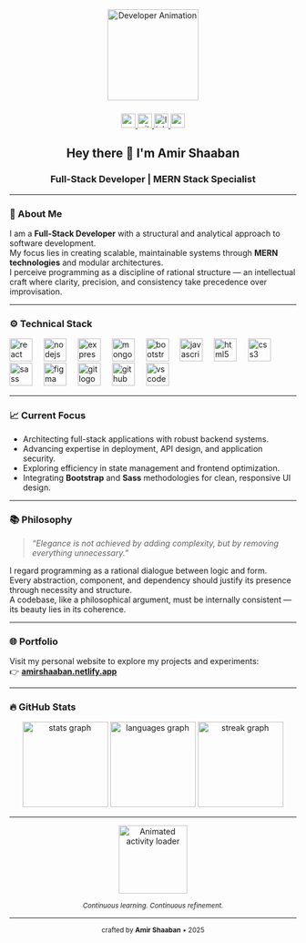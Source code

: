 <div align="center">
  <img height="160" src="https://media.giphy.com/media/M9gbBd9nbDrOTu1Mqx/giphy.gif" alt="Developer Animation" />
</div>

###

<div align="center">
  <a href="mailto:amirahmed896123@gmail.com" target="_blank">
    <img src="https://img.shields.io/static/v1?message=Gmail&logo=gmail&label=&color=D14836&logoColor=white&style=for-the-badge" height="25" alt="gmail logo" />
  </a>
  <a href="https://github.com/AmirAhmedShaaban" target="_blank">
    <img src="https://img.shields.io/static/v1?message=GitHub&logo=github&label=&color=181717&logoColor=white&style=for-the-badge" height="25" alt="github logo" />
  </a>
  <a href="https://www.linkedin.com/in/amirshaaban/" target="_blank">
    <img src="https://img.shields.io/static/v1?message=LinkedIn&logo=linkedin&label=&color=0077B5&logoColor=white&style=for-the-badge" height="25" alt="linkedin logo" />
  </a>
  <a href="https://amirshaaban.netlify.app" target="_blank">
    <img src="https://img.shields.io/static/v1?message=Portfolio&logo=vercel&label=&color=000000&logoColor=white&style=for-the-badge" height="25" alt="portfolio logo" />
  </a>
</div>

###

<h2 align="center">Hey there 👋 I'm <strong>Amir Shaaban</strong></h2>

###

<h3 align="center">Full-Stack Developer | MERN Stack Specialist</h3>

---

### 🧭 About Me

I am a **Full-Stack Developer** with a structural and analytical approach to software development.  
My focus lies in creating scalable, maintainable systems through **MERN technologies** and modular architectures.  
I perceive programming as a discipline of rational structure — an intellectual craft where clarity, precision, and consistency take precedence over improvisation.

---

### ⚙️ Technical Stack

<div align="left">
  <img src="https://cdn.jsdelivr.net/gh/devicons/devicon/icons/react/react-original.svg" height="40" alt="react logo" />
  <img width="12" />
  <img src="https://cdn.jsdelivr.net/gh/devicons/devicon/icons/nodejs/nodejs-original.svg" height="40" alt="nodejs logo" />
  <img width="12" />
  <img src="https://cdn.jsdelivr.net/gh/devicons/devicon/icons/express/express-original.svg" height="40" alt="express logo" />
  <img width="12" />
  <img src="https://cdn.jsdelivr.net/gh/devicons/devicon/icons/mongodb/mongodb-original.svg" height="40" alt="mongodb logo" />
  <img width="12" />
  <img src="https://cdn.jsdelivr.net/gh/devicons/devicon/icons/bootstrap/bootstrap-original.svg" height="40" alt="bootstrap logo" />
  <img width="12" />
  <img src="https://cdn.jsdelivr.net/gh/devicons/devicon/icons/javascript/javascript-original.svg" height="40" alt="javascript logo" />
  <img width="12" />
  <img src="https://cdn.jsdelivr.net/gh/devicons/devicon/icons/html5/html5-original.svg" height="40" alt="html5 logo" />
  <img width="12" />
  <img src="https://cdn.jsdelivr.net/gh/devicons/devicon/icons/css3/css3-original.svg" height="40" alt="css3 logo" />
  <img width="12" />
  <img src="https://cdn.jsdelivr.net/gh/devicons/devicon/icons/sass/sass-original.svg" height="40" alt="sass logo" />
  <img width="12" />
  <img src="https://cdn.jsdelivr.net/gh/devicons/devicon/icons/figma/figma-original.svg" height="40" alt="figma logo" />
  <img width="12" />
  <img src="https://cdn.jsdelivr.net/gh/devicons/devicon/icons/git/git-original.svg" height="40" alt="git logo" />
  <img width="12" />
  <img src="https://cdn.jsdelivr.net/gh/devicons/devicon/icons/github/github-original.svg" height="40" alt="github logo" />
  <img width="12" />
  <img src="https://cdn.jsdelivr.net/gh/devicons/devicon/icons/vscode/vscode-original.svg" height="40" alt="vscode logo" />
</div>

---

### 📈 Current Focus

- Architecting full-stack applications with robust backend systems.  
- Advancing expertise in deployment, API design, and application security.  
- Exploring efficiency in state management and frontend optimization.  
- Integrating **Bootstrap** and **Sass** methodologies for clean, responsive UI design.

---

### 📚 Philosophy

> *“Elegance is not achieved by adding complexity, but by removing everything unnecessary.”*

I regard programming as a rational dialogue between logic and form.  
Every abstraction, component, and dependency should justify its presence through necessity and structure.  
A codebase, like a philosophical argument, must be internally consistent — its beauty lies in its coherence.

---

### 🌐 Portfolio

Visit my personal website to explore my projects and experiments:  
👉 **[amirshaaban.netlify.app](https://amirshaaban.netlify.app)**

---

### 🔥 GitHub Stats

<div align="center">
  <img src="https://github-readme-stats.vercel.app/api?username=AmirAhmedShaaban&show_icons=true&theme=react&hide_border=false&include_all_commits=true&count_private=true" height="150" alt="stats graph" />
  <img src="https://github-readme-stats.vercel.app/api/top-langs?username=AmirAhmedShaaban&layout=compact&theme=react&langs_count=6&hide_border=false" height="150" alt="languages graph" />
  <img src="https://streak-stats.demolab.com?user=AmirAhmedShaaban&theme=react&hide_border=false" height="150" alt="streak graph" />
</div>

---

<div align="center">
  <img src="https://github.com/AmirAhmedShaaban/AmirAhmedShaaban/assets/placeholder-loading.gif" alt="Animated activity loader" height="120" />
  <p><sub><i>Continuous learning. Continuous refinement.</i></sub></p>
</div>

---

<p align="center">
  <sub>crafted by <strong>Amir Shaaban</strong> • 2025</sub>
</p>

